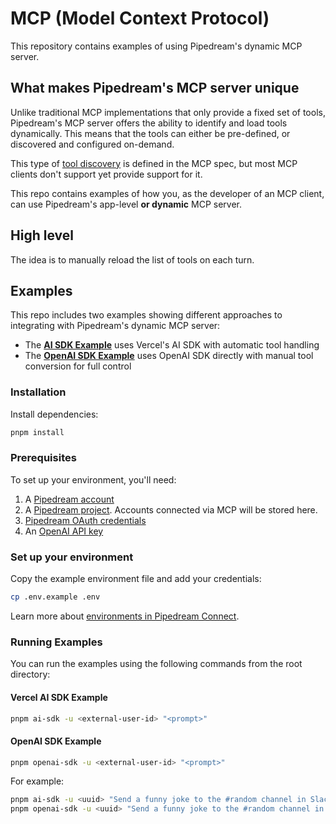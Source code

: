 # MCP (Model Context Protocol)

This repository contains examples of using Pipedream's dynamic MCP server.

## What makes Pipedream's MCP server unique

Unlike traditional MCP implementations that only provide a fixed set of tools, Pipedream's MCP server offers the ability to identify and load tools dynamically. This means that the tools can either be pre-defined, or discovered and configured on-demand.

This type of [tool discovery](https://modelcontextprotocol.io/docs/concepts/tools#tool-discovery-and-updates) is defined in the MCP spec, but most MCP clients don't support yet provide support for it.

This repo contains examples of how you, as the developer of an MCP client, can use Pipedream's app-level **or dynamic** MCP server.

## High level

The idea is to manually reload the list of tools on each turn.

## Examples

This repo includes two examples showing different approaches to integrating with Pipedream's dynamic MCP server:

- The **[AI SDK Example](examples/ai-sdk/)** uses Vercel's AI SDK with automatic tool handling
- The **[OpenAI SDK Example](examples/openai-sdk/)** uses OpenAI SDK directly with manual tool conversion for full control

### Installation

Install dependencies:

```bash
pnpm install
```

### Prerequisites

To set up your environment, you'll need:

1. A [Pipedream account](https://pipedream.com/auth/signup)
2. A [Pipedream project](https://pipedream.com/docs/projects/#creating-projects). Accounts connected via MCP will be stored here.
3. [Pipedream OAuth credentials](https://pipedream.com/docs/rest-api/auth/#oauth)
4. An [OpenAI API key](https://platform.openai.com/api-keys)

### Set up your environment

Copy the example environment file and add your credentials:

```bash
cp .env.example .env
```

Learn more about [environments in Pipedream Connect](https://pipedream.com/docs/connect/managed-auth/environments).

### Running Examples

You can run the examples using the following commands from the root directory:

#### Vercel AI SDK Example

```bash
pnpm ai-sdk -u <external-user-id> "<prompt>"
```

#### OpenAI SDK Example

```bash
pnpm openai-sdk -u <external-user-id> "<prompt>"
```

For example:

```bash
pnpm ai-sdk -u <uuid> "Send a funny joke to the #random channel in Slack"
pnpm openai-sdk -u <uuid> "Send a funny joke to the #random channel in Slack"
```

